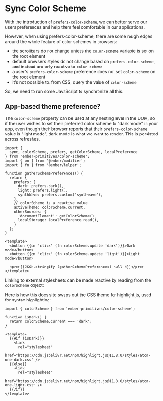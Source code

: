# Sync Color Scheme 

With the introduction of [`prefers-color-scheme`][mdn-prefers-color-scheme], we can better serve our users preferences and help them feel comfortable in our applications.

However, when using prefers-color-scheme, there are some rough edges around the whole feature of color schemes in browsers:

- the scrollbars do not change unless the [`color-scheme`][mdn-color-scheme] variable is set on the root element
- default browsers styles do not change based on `prefers-color-scheme`, and instead are only reactive to `color-scheme`
- a user's `prefers-color-scheme` preference does not set `color-scheme` on the root element 
- it's not possible to, from CSS, query the value of `color-scheme`

So, we need to run some JavaScript to synchronize all this.

[mdn-prefers-color-scheme]: https://developer.mozilla.org/en-US/docs/Web/CSS/@media/prefers-color-scheme
[mdn-color-scheme]: https://developer.mozilla.org/en-US/docs/Web/CSS/color-scheme 


## App-based theme preference?

The `color-scheme` property can be used at any nesting level in the DOM, so if the user wishes to set their preferred color scheme to "dark mode" in your app, even though their browser reports that their `prefers-color-scheme` value is "light mode", dark mode is what we want to render. This is persisted across refreshes.

```gjs live preview 
import { 
  sync, colorScheme, prefers, getColorScheme, localPreference
} from 'ember-primitives/color-scheme';
import { on } from '@ember/modifier';
import { fn } from '@ember/helper';

function gatherSchemePreferences() {
  return {
    prefers: {
      dark: prefers.dark(),
      light: prefers.light(),
      synthWave: prefers.custom('synthwave'),
    },
    // colorScheme is a reactive value
    activeTheme: colorScheme.current,
    otherSources: {
      'documentElement': getColorScheme(), 
      localStorage: localPreference.read(),
    }
  };
}

<template>
  <button {{on 'click' (fn colorScheme.update 'dark')}}>Dark mode</button>
  <button {{on 'click' (fn colorScheme.update 'light')}}>Light mode</button>

  <pre>{{JSON.stringify (gatherSchemePreferences) null 4}}</pre>
</template>
```

Linking to external stylesheets can be made reactive by  reading from the `colorScheme` object:

Here is how this docs site swaps out the CSS theme for highlight.js, used for syntax highlighting:

```gjs 
import { colorScheme } from 'ember-primitives/color-scheme';

function isDark() {
  return colorScheme.current === 'dark';
}

<template>
  {{#if (isDark)}}
    <link 
      rel="stylesheet" 
      href="https://cdn.jsdelivr.net/npm/highlight.js@11.8.0/styles/atom-one-dark.css" />
  {{else}}
    <link 
      rel="stylesheet" 
      href="https://cdn.jsdelivr.net/npm/highlight.js@11.8.0/styles/atom-one-light.css" />
  {{/if}}
</template>
```
